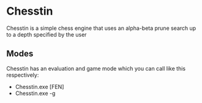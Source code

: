# Chesstin

Chesstin is a simple chess engine that uses an alpha-beta prune search up to a depth specified by the user

## Modes

Chesstin has an evaluation and game mode which you can call like this respectively:

* Chesstin.exe [FEN]
* Chesstin.exe -g
